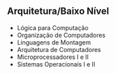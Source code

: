##  Arquitetura/Baixo Nível

* Lógica para Computação
* Organização de Computadores
* Linguagens de Montagem
* Arquitetura de Computadores
* Microprocessadores I e II
* Sistemas Operacionais I e II

